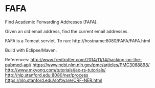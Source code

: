 # FAFA
Find Academic Forwarding Addresses (FAFA).

Given an old email address, find the current email addresses.

FAFA is a Tomcat servlet.
To run: http://hostname:8080/FAFA/FAFA.html

Build with Eclipse/Maven.

References: 
http://www.fredtrotter.com/2014/11/14/hacking-on-the-pubmed-api/
https://www.ncbi.nlm.nih.gov/pmc/articles/PMC3068898/
http://www.mkyong.com/tutorials/jax-rs-tutorials/
http://nlp.stanford.edu:8080/ner/process
https://nlp.stanford.edu/software/CRF-NER.html

